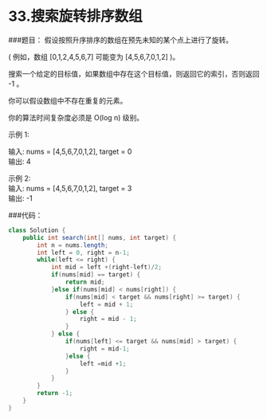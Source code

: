 # 33.搜索旋转排序数组

###题目：
假设按照升序排序的数组在预先未知的某个点上进行了旋转。

( 例如，数组 [0,1,2,4,5,6,7] 可能变为 [4,5,6,7,0,1,2] )。

搜索一个给定的目标值，如果数组中存在这个目标值，则返回它的索引，否则返回 -1 。

你可以假设数组中不存在重复的元素。

你的算法时间复杂度必须是 O(log n) 级别。

示例 1:

输入: nums = [4,5,6,7,0,1,2], target = 0  
输出: 4  

示例 2:  
输入: nums = [4,5,6,7,0,1,2], target = 3  
输出: -1


###代码：
```java
class Solution {
    public int search(int[] nums, int target) {
        int n = nums.length;
        int left = 0, right = n-1;
        while(left <= right) {
            int mid = left +(right-left)/2;
            if(nums[mid] == target) {
                return mid;
            }else if(nums[mid] < nums[right]) {
                if(nums[mid] < target && nums[right] >= target) {
                    left = mid + 1;
                } else {
                    right = mid - 1;
                }
            } else {
                if(nums[left] <= target && nums[mid] > target) {
                    right = mid-1;
                }else {
                    left =mid +1;
                }
            }
        }
        return -1;
    }
}
```
